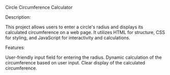 Circle Circumference Calculator

Description:

This project allows users to enter a circle's radius and displays its calculated circumference on a web page. It utilizes HTML for structure, CSS for styling, and JavaScript for interactivity and calculations.

Features:

User-friendly input field for entering the radius.
Dynamic calculation of the circumference based on user input.
Clear display of the calculated circumference.